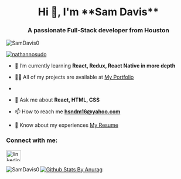 <h1 align="center">Hi 👋, I'm **Sam Davis**</h1>
<h3 align="center">A passionate Full-Stack developer from Houston</h3>

<p align="left"> <img src="https://komarev.com/ghpvc/?username=SamDavis0&label=Profile%20views&color=0e75b6&style=flat" alt="SamDavis0" /> </p>

<p align="left"> <a href="https://github.com/ryo-ma/github-profile-trophy"><img src="https://github-profile-trophy.vercel.app/?username=nathannosudo" alt="nathannosudo" /></a> </p>

- 🌱 I’m currently learning **React, Redux, React Native in more depth**

- 👨‍💻 All of my projects are available at [My Portfolio](https://samdavis0.github.io/)
- 
- 💬 Ask me about **React, HTML, CSS**

- 📫 How to reach me **hsndm16@yahoo.com**

- 📄 Know about my experiences [My Resume](https://samdavis0.github.io/sam_davis_resume_2021.pdf)

<p align="left">
<h3 align="left">Connect with me:</h3>

<a href="https://linkedin.com/in/linkedin username" target="blank"><img align="center" src="https://cdn.jsdelivr.net/npm/simple-icons@3.0.1/icons/linkedin.svg" alt="linkedin username" height="30" width="40" /></a>
</p>


<p><img align="left" src="https://github-readme-stats.vercel.app/api/top-langs/?username=SamDavis0&layout=compact" alt="SamDavis0" /></p>

[![Github Stats By Anurag](https://github-readme-stats.vercel.app/api?username=SamDavis0&theme=radical&show_icons=true&count_private=true)](https://github.com/anuraghazra/github-readme-stats)


